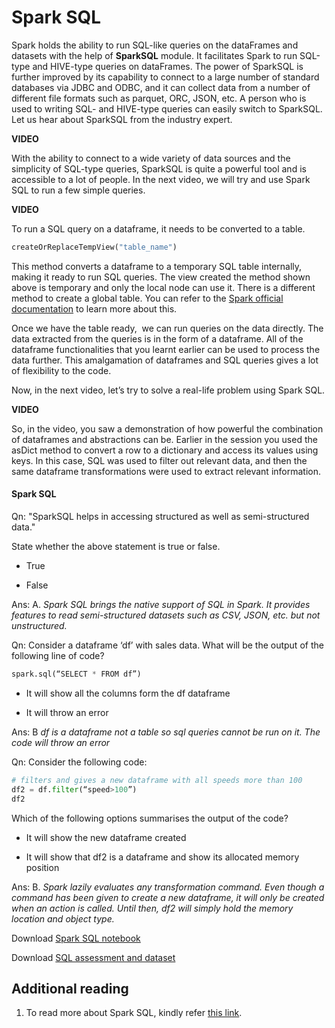 # Spark SQL

Spark holds the ability to run SQL-like queries on the dataFrames and datasets with the help of **SparkSQL** module. It facilitates Spark to run SQL-type and HIVE-type queries on dataFrames. The power of SparkSQL is further improved by its capability to connect to a large number of standard databases via JDBC and ODBC, and it can collect data from a number of different file formats such as parquet, ORC, JSON, etc. A person who is used to writing SQL- and HIVE-type queries can easily switch to SparkSQL. Let us hear about SparkSQL from the industry expert.

**VIDEO**

With the ability to connect to a wide variety of data sources and the simplicity of SQL-type queries, SparkSQL is quite a powerful tool and is accessible to a lot of people. In the next video, we will try and use Spark SQL to run a few simple queries.

**VIDEO**

To run a SQL query on a dataframe, it needs to be converted to a table.

```python
createOrReplaceTempView("table_name")
```

This method converts a dataframe to a temporary SQL table internally, making it ready to run SQL queries. The view created the method shown above is temporary and only the local node can use it. There is a different method to create a global table. You can refer to the [Spark official documentation](http://spark.apache.org/docs/2.4.4/api/python/pyspark.sql.html) to learn more about this.

Once we have the table ready,  we can run queries on the data directly. The data extracted from the queries is in the form of a dataframe. All of the dataframe functionalities that you learnt earlier can be used to process the data further. This amalgamation of dataframes and SQL queries gives a lot of flexibility to the code.

Now, in the next video, let’s try to solve a real-life problem using Spark SQL.

**VIDEO**

So, in the video, you saw a demonstration of how powerful the combination of dataframes and abstractions can be. Earlier in the session you used the asDict method to convert a row to a dictionary and access its values using keys. In this case, SQL was used to filter out relevant data, and then the same dataframe transformations were used to extract relevant information.

#### Spark SQL

Qn: "SparkSQL helps in accessing structured as well as semi-structured data."

State whether the above statement is true or false.

- True

- False

Ans: A. *Spark SQL brings the native support of SQL in Spark. It provides features to read semi-structured datasets such as CSV, JSON, etc. but not unstructured.*

Qn: Consider a dataframe ‘df’ with sales data. What will be the output of the following line of code?

```python
spark.sql(“SELECT * FROM df”)
```

- It will show all the columns form the df dataframe

- It will throw an error

Ans: B *df is a dataframe not a table so sql queries cannot be run on it. The code will throw an error*

Qn: Consider the following code:

```python
# filters and gives a new dataframe with all speeds more than 100
df2 = df.filter(“speed>100”)
df2
```

Which of the following options summarises the output of the code?

- It will show the new dataframe created

- It will show that df2 is a dataframe and show its allocated memory position

Ans: B. *Spark lazily evaluates any transformation command. Even though a command has been given to create a new dataframe, it will only be created when an action is called. Until then, df2 will simply hold the memory location and object type.*

Download [Spark SQL notebook](Spark_SQL_Notebook)

Download [SQL assessment and dataset](SQL_Assessment)

## Additional reading

1. To read more about Spark SQL, kindly refer [this link](https://databricks.com/glossary/what-is-spark-sql).
